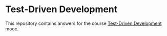 # Test-Driven Development

This repository contains answers for the course [Test-Driven Development](https://tdd.mooc.fi/) mooc.
